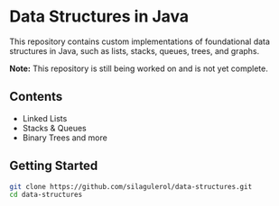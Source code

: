 

# Data Structures in Java

This repository contains custom implementations of foundational data structures in Java, such as lists, stacks, queues, trees, and graphs.

**Note:** This repository is still being worked on and is not yet complete.

## Contents
- Linked Lists
- Stacks & Queues
- Binary Trees and more

## Getting Started
```bash
git clone https://github.com/silagulerol/data-structures.git
cd data-structures
